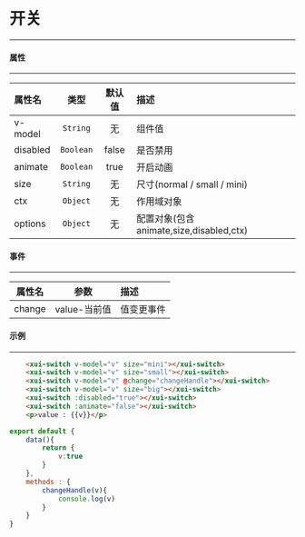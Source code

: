 # 开关
---
#### 属性
---
| 属性名   | 类型        | 默认值 | 描述                                    |
| :------- | :---------: | :----: | :-------------------------------------- |
| v-model  | ` String `  | 无     | 组件值                                  |
| disabled | ` Boolean ` | false  | 是否禁用                                |
| animate  | ` Boolean ` | true   | 开启动画                                |
| size     | ` String `  | 无     | 尺寸(normal / small / mini)             |
| ctx      | ` Object `  | 无     | 作用域对象                              |
| options  | ` Object `  | 无     | 配置对象(包含animate,size,disabled,ctx) |
#### 事件
---
| 属性名 | 参数         | 描述       |
| :----: | :----------: | :--------- |
| change | value-当前值 | 值变更事件 |  |

#### 示例
---
<template>
  <div class="demo-container">
		<xui-switch v-model="v" size="mini"></xui-switch>
		<xui-switch v-model="v" size="small"></xui-switch>
		<xui-switch v-model="v" @change="changeHandle"></xui-switch>
		<xui-switch v-model="v" size="big"></xui-switch>
		<xui-switch :disabled="true"></xui-switch>
		<xui-switch :animate="false"></xui-switch>
        <p>value : {{v}}</p>
  </div>
</template>

<script>
export default {
    data(){
        return {    
            v:true
        }
    },
    methods : {
        changeHandle(v){
            console.log(v)
        }
    }
}
</script>
``` html
    <xui-switch v-model="v" size="mini"></xui-switch>
    <xui-switch v-model="v" size="small"></xui-switch>
    <xui-switch v-model="v" @change="changeHandle"></xui-switch>
    <xui-switch v-model="v" size="big"></xui-switch>
    <xui-switch :disabled="true"></xui-switch>
    <xui-switch :animate="false"></xui-switch>
    <p>value : {{v}}</p>
```
``` js
export default {
    data(){
        return {    
            v:true
        }
    },
    methods : {
        changeHandle(v){
            console.log(v)
        }
    }
}
```

